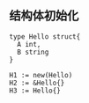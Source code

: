 ## 结构体初始化
```
type Hello struct{
  A int,
  B string
}

H1 := new(Hello)
H2 := &Hello{}
H3 := Hello{}
```
